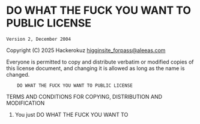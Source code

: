 # DO WHAT THE FUCK YOU WANT TO PUBLIC LICENSE

    Version 2, December 2004

Copyright (C) 2025 Hackerokuz <higginsite_forpass@aleeas.com>

Everyone is permitted to copy and distribute verbatim or modified
copies of this license document, and changing it is allowed as long
as the name is changed.

        DO WHAT THE FUCK YOU WANT TO PUBLIC LICENSE 
TERMS AND CONDITIONS FOR COPYING, DISTRIBUTION AND MODIFICATION

1. You just DO WHAT THE FUCK YOU WANT TO
